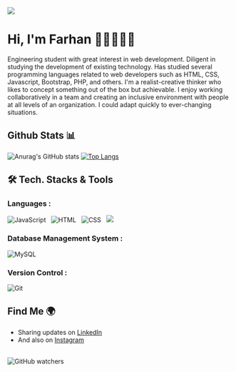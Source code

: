 ![](https://media-exp1.licdn.com/dms/image/C5616AQF8zu7LAdoiyw/profile-displaybackgroundimage-shrink_200_800/0/1645831868705?e=1651104000&v=beta&t=dqd-HVf3drqbhfhFcIG66rrMSp6liabMLv8ZO061nTI)

# Hi, I'm Farhan 👋🏼👨🏼‍💻
Engineering student with great interest in web development. Diligent in studying the development of existing
technology. Has studied several programming languages related to web developers such as HTML, CSS, Javascript,
Bootstrap, PHP, and others. I'm a realist-creative thinker who likes to concept something out of the box but
achievable. I enjoy working collaboratively in a team and creating an inclusive environment with people at all levels of
an organization. I could adapt quickly to ever-changing situations.

## Github Stats 📊
![Anurag's GitHub stats](https://github-readme-stats.vercel.app/api?username=farhankisnanda&show_icons=true&theme=yeblu&hide=prs&line_height=24)
[![Top Langs](https://github-readme-stats.vercel.app/api/top-langs/?username=farhankisnanda&layout=compact&theme=yeblu&card_width=450)](https://github.com/anuraghazra/github-readme-stats)

## 🛠 Tech. Stacks & Tools

### Languages :

<img alt="JavaScript" src="https://img.shields.io/badge/javascript%20-%23323330.svg?&style=for-the-badge&logo=javascript&logoColor=%23F7DF1E" />&nbsp;&nbsp;
<img alt="HTML" src="https://img.shields.io/badge/html5%20-%23E34F26.svg?&style=for-the-badge&logo=html5&logoColor=white" />&nbsp;&nbsp;
<img alt="CSS" src="https://img.shields.io/badge/css3%20-%231572B6.svg?&style=for-the-badge&logo=css3&logoColor=white" />&nbsp;&nbsp;
<img src="https://img.shields.io/badge/python%20-%2314354C.svg?&style=for-the-badge&logo=python&logoColor=white" />&nbsp;&nbsp;


### Database Management System :

<img alt="MySQL" src ="https://img.shields.io/badge/MySQL-%234ea94b.svg?&style=for-the-badge&logo=mysql&logoColor=white" />&nbsp;&nbsp;

### Version Control :

<img alt="Git" src="https://img.shields.io/badge/git%20-%23F05033.svg?&style=for-the-badge&logo=git&logoColor=white" />&nbsp;&nbsp;

## Find Me 🌍
- Sharing updates on <a href="https://www.linkedin.com/in/m-farhan-kisnanda-575b97194/">LinkedIn</a>
- And also on <a href="https://www.instagram.com/farhankisnanda/">Instagram</a>

<br />

<img alt="GitHub watchers" src="https://img.shields.io/github/watchers/farhankisnanda/farhankisnanda?label=Visits&style=social">
